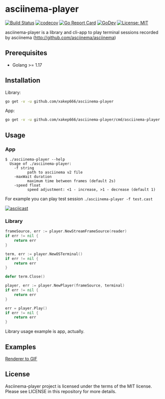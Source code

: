 # asciinema-player
[![Build Status](https://github.com/xakep666/asciinema-player/actions/workflows/testing.yml/badge.svg)](https://github.com/xakep666/asciinema-player/actions/workflows/testing.yml)
[![codecov](https://codecov.io/gh/xakep666/asciinema-player/branch/master/graph/badge.svg)](https://codecov.io/gh/xakep666/asciinema-player)
[![Go Report Card](https://goreportcard.com/badge/github.com/xakep666/asciinema-player)](https://goreportcard.com/report/github.com/xakep666/asciinema-player)
[![GoDev](https://pkg.go.dev/badge/github.com/xakep666/asciinema-player/pkg/asciicast)](https://godoc.org/github.com/xakep666/asciinema-player/pkg/asciicast)
[![License: MIT](https://img.shields.io/badge/License-MIT-yellow.svg)](https://opensource.org/licenses/MIT)

asciinema-player is a library and cli-app to play terminal sessions recorded by asciinema (http://github.com/asciinema/asciinema)

## Prerequisites
* Golang >= 1.17

## Installation
Library:
```bash
go get -v -u github.com/xakep666/asciinema-player
```

App:
```bash
go get -v -u github.com/xakep666/asciinema-player/cmd/asciinema-player
```

## Usage
### App
```
$ ./asciinema-player --help
  Usage of ./asciinema-player:
    -f string
          path to asciinema v2 file
    -maxWait duration
          maximum time between frames (default 2s)
    -speed float
          speed adjustment: <1 - increase, >1 - decrease (default 1)
```
For example you can play test session `./asciinema-player -f test.cast`

[![asciicast](https://asciinema.org/a/189343.png)](https://asciinema.org/a/189343)

### Library
```go
frameSource, err := player.NewStreamFrameSource(reader)
if err != nil {
    return err
}

term, err := player.NewOSTerminal()
if err != nil {
    return err
}

defer term.Close()

player, err := player.NewPlayer(frameSource, terminal)
if err != nil {
    return err
}

err = player.Play()
if err != nil {
    return err
}
```
Library usage example is app, actually.

## Examples
[Renderer to GIF](./example/togif)

## License
Asciinema-player project is licensed under the terms of the MIT license. Please see LICENSE in this repository for more details.
